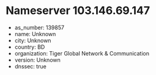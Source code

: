 # Nameserver 103.146.69.147

* as_number: 139857
* name: Unknown
* city: Unknown
* country: BD
* organization: Tiger Global Network & Communication
* version: Unknown
* dnssec: true
